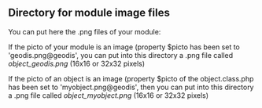 
Directory for module image files
--------------------------------

You can put here the .png files of your module:


If the picto of your module is an image (property $picto has been set to 'geodis.png@geodis', you can put into this
directory a .png file called *object_geodis.png* (16x16 or 32x32 pixels)


If the picto of an object is an image (property $picto of the object.class.php has been set to 'myobject.png@geodis', then you can put into this
directory a .png file called *object_myobject.png* (16x16 or 32x32 pixels)

